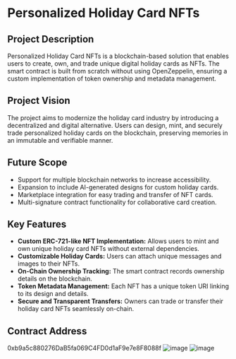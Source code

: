 # Personalized Holiday Card NFTs

## Project Description
Personalized Holiday Card NFTs is a blockchain-based solution that enables users to create, own, and trade unique digital holiday cards as NFTs. The smart contract is built from scratch without using OpenZeppelin, ensuring a custom implementation of token ownership and metadata management.

## Project Vision
The project aims to modernize the holiday card industry by introducing a decentralized and digital alternative. Users can design, mint, and securely trade personalized holiday cards on the blockchain, preserving memories in an immutable and verifiable manner.

## Future Scope
- Support for multiple blockchain networks to increase accessibility.
- Expansion to include AI-generated designs for custom holiday cards.
- Marketplace integration for easy trading and transfer of NFT cards.
- Multi-signature contract functionality for collaborative card creation.

## Key Features
- **Custom ERC-721-like NFT Implementation:** Allows users to mint and own unique holiday card NFTs without external dependencies.
- **Customizable Holiday Cards:** Users can attach unique messages and images to their NFTs.
- **On-Chain Ownership Tracking:** The smart contract records ownership details on the blockchain.
- **Token Metadata Management:** Each NFT has a unique token URI linking to its design and details.
- **Secure and Transparent Transfers:** Owners can trade or transfer their holiday card NFTs seamlessly on-chain.

## Contract Address
0xb9a5c880276DaB5fa069C4FD0d1aF9e7e8F8088f
![image](https://github.com/user-attachments/assets/8132ee17-cd3f-452c-8095-6b204691c1f8)
![image](https://github.com/user-attachments/assets/64def9c8-a441-4fb0-acf3-5239983d7ded)
